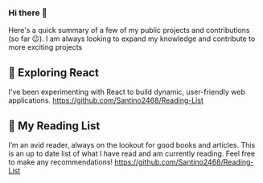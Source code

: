 ### Hi there 👋

Here's a quick summary of a few of my public projects and contributions (so far 😉). I am always looking to expand my knowledge and contribute to more exciting projects

🤘 Exploring React
-
I've been experimenting with React to build dynamic, user-friendly web applications.
https://github.com/Santino2468/Reading-List

📖 My Reading List
-
I’m an avid reader, always on the lookout for good books and articles. This is an up to date list of what I have read and am currently reading. Feel free to make any recommendations!
https://github.com/Santino2468/Reading-List
